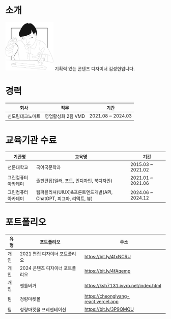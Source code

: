 # 소개
<img width="30%" alt="it's_me" src="https://github.com/KSH7131/KSH7131/blob/main/It's%20me.png?raw=true">
기획력 있는 콘텐츠 디자이너 김성현입니다.

# 경력
| 회사 | 직무 | 기간 |
|---|---|---|
| 신도림테크노마트 | 영업활성화 2팀 VMD | 2021.08 ~ 2024.03 |


# 교육기관 수료
| 기관명 | 교육명 | 기간 |
|---|---|---|
| 선문대학교 | 국어국문학과 | 2015.03 ~ 2021.02 |
| 그린컴퓨터아카데미 | 출판편집(일러, 포토, 인디자인, 북디자인) | 2021.01 ~ 2021.06 |
| 그린컴퓨터아카데미 | 웹퍼블리셔(UIUX)&프론트엔드개발(API, ChatGPT, 피그마, 리액트, 뷰) | 2024.06 ~ 2024.12 |

# 포트폴리오
| 유형 | 포트폴리오 | 주소 |
|---|---|---|
| 개인 | 2021 편집 디자이너 포트폴리오 | https://bit.ly/4fxNCRU |
| 개인 | 2024 콘텐츠 디자이너 포트폴리오 | https://bit.ly/4fAqemp |
| 개인 | 젠틀버거 | https://ksh7131.ivyro.net/index.html |
| 팀 | 청량마켓몰 | https://cheonglyang-react.vercel.app |
| 팀 | 청량마켓몰 프레젠테이션 | https://bit.ly/3P9QMQU |

